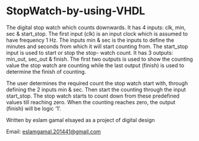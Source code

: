 # StopWatch-by-using-VHDL

The digital stop watch which counts downwards. It has 4 inputs: clk, min, sec & start_stop. The first input (clk) is an input clock which is assumed to have frequency 1 Hz. The inputs min & sec is the inputs to define the minutes and seconds from which it will start counting from. The start_stop input is used to start or stop the stop- watch count. It has 3 outputs: min_out, sec_out & finish. The first two outputs is used to show the counting value the stop watch are counting while the last output (finish) is used to determine the finish of counting.

The user determines the required count the stop watch start with, through defining the 2 inputs min & sec. Then start the counting through the input start_stop. The stop watch starts to count down from these predefined values till reaching zero. When the counting reaches zero, the output (finish) will be logic ‘1’.

Written by eslam gamal elsayed as a project of digital design 

Email: eslamgamal.201441@gmail.com
